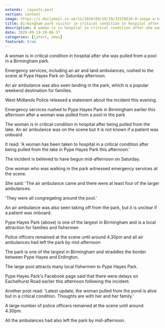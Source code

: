 ```yaml
---
extends: _layouts.post
section: content
image: https://i.dailymail.co.uk/1s/2020/09/19/19/33378610-0-image-a-14_1600540794603.jpg 
title: Birmingham park visitor in critical condition in hospital after being found in lake 
description: A woman is in hospital in critical condition after she was pulled from a pool at Pype Hayes Park in Birmingham today. Emergency services rushed to the scene earlier this afternoon. 
date: 2020-09-19-20-08-37 
categories: [latest, news] 
featured: true 
--- 
```

A woman is in critical condition in hospital after she was pulled from a pool in a Birmingham park.

Emergency services, including an air and land ambulances, rushed to the scene at Pype Hayes Park on Saturday afternoon.

An air ambulance was also seen landing in the park, which is a popular weekend destination for families.

West Midlands Police released a statement about the incident this evening. 

Emergency services rushed to Pype Hayes Park in Birmingham earlier this afternoon after a woman was pulled from a pool in the park

The woman is in critical condition in hospital after being pulled from the lake. An air ambulance was on the scene but it is not known if a patient was onboard

It read: 'A woman has been taken to hospital in a critical condition after being pulled from the lake in Pype Hayes Park this afternoon.'

The incident is believed to have begun mid-afternoon on Saturday. 

One woman who was walking in the park witnessed emergency services at the scene.  

She said: 'The air ambulance came and there were at least four of the larger ambulances.

'They were all congregating around the pool.'

An air ambulance was also seen taking off from the park, but it is unclear if a patient was onboard.

Pype Hayes Park (above) is one of the largest in Birmingham and is a local attraction for families and fishermen

Police officers remained at the scene until around 4.30pm and all air ambulances had left the park by mid-afternoon

The park is one of the largest in Birmingham and straddles the border between Pype Hayes and Erdington.

The large pool attracts many local fishermen to Pype Hayes Park. 

Pype Hayes Park's Facebook page said that there were delays on Eachelhurst Road earlier this afternoon following the incident.

Another post read: 'Latest update, the woman pulled from the pond is alive but in a critical condition. Thoughts are with her and her family.' 

A large number of police officers remained at the scene until around 4.30pm.

All the ambulances had also left the park by mid-afternoon.

